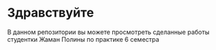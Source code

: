 # Здравствуйте
В данном репозитории вы можете просмотреть сделанные работы студентки Жаман Полины по практике 6 семестра
